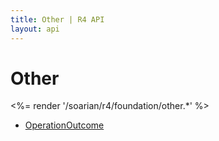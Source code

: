 ```yaml
---
title: Other | R4 API
layout: api
---
```

# Other

<%= render '/soarian/r4/foundation/other.*' %>

* [OperationOutcome](../other/operationoutcome)